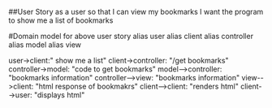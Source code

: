 ##User Story
  as a user
  so that I can view my bookmarks
  I want the program to show me a list of bookmarks

  #Domain model for above user story
    alias user
  alias client
  alias controller
  alias model
  alias view

  user->client:" show me a list"
  client->controller: "/get bookmarks"
  controller->model: "code to get bookmarks"
  model-->controller: "bookmarks information"
  controller-->view: "bookmarks information"
  view-->client: "html response of bookmakrs"
  client-->client: "renders html"
  client-->user: "displays html"
